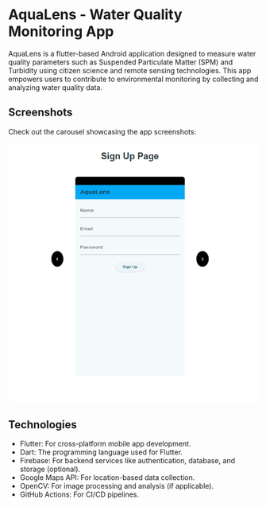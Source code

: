 # AquaLens - Water Quality Monitoring App

AquaLens is a flutter-based Android application designed to measure water quality parameters such as Suspended Particulate Matter (SPM) and Turbidity using citizen science and remote sensing technologies. This app empowers users to contribute to environmental monitoring by collecting and analyzing water quality data.

## **Screenshots**
Check out the carousel showcasing the app screenshots: 
<div align="center">
  <img src="assets/images/Animation.gif" alt="App Demo">
</div>

## **Technologies**
- Flutter: For cross-platform mobile app development.
- Dart: The programming language used for Flutter.
- Firebase: For backend services like authentication, database, and storage (optional).
- Google Maps API: For location-based data collection.
- OpenCV: For image processing and analysis (if applicable).
- GitHub Actions: For CI/CD pipelines.
